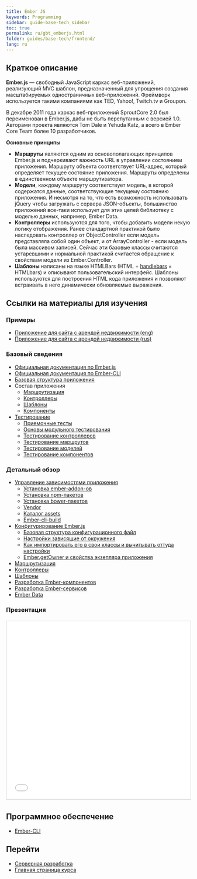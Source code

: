 ```yaml
---
title: Ember JS
keywords: Programming
sidebar: guide-base-tech_sidebar
toc: true
permalink: ru/gbt_emberjs.html
folder: guides/base-tech/frontend/
lang: ru
---
```


## Краткое описание

**Ember.js** — свободный JavaScript каркас веб-приложений, реализующий MVC шаблон, предназначенный для упрощения создания масштабируемых одностраничных веб-приложений. Фреймворк используется такими компаниями как TED, Yahoo!, Twitch.tv и Groupon.

В декабре 2011 года каркас веб-приложений SproutCore 2.0 был переименован в Ember.js, дабы не быть перепутанным с версией 1.0. Авторами проекта являются Tom Dale и Yehuda Katz, а всего в Ember Core Team более 10 разработчиков.

**Основные принципы**
* **Маршруты** являются одним из основополагающих принципов Ember.js и подчеркивают важность URL в управлении состоянием приложения. Маршруту объекта соответствует URL-адрес, который определяет текущее состояние приложения. Маршруты определены в единственном объекте маршрутизатора.
* **Модели**, каждому маршруту соответствует модель, в которой содержатся данные, соответствующие текущему состоянию приложения. И несмотря на то, что есть возможность использовать jQuery чтобы загружать с сервера JSON-объекты, большинство приложений все-таки использует для этих целей библиотеку с моделью данных, например, Ember Data.
* **Контроллеры** используются для того, чтобы добавить модели некую логику отображения. Ранее стандартной практикой было наследовать контроллер от ObjectController если модель представляла собой один объект, и от ArrayController - если модель была массивом записей. Сейчас эти базовые классы считаются устаревшими и нормальной практикой считается обращение к свойствам модели из Ember.Controller.
* **Шаблоны** написаны на языке HTMLBars (HTML + [handlebars](http://handlebarsjs.com/) = HTMLbars) и описывают пользовательский интерфейс. Шаблоны используются для построения HTML кода приложения и позволяют встраивать в него динамически обновляемые выражения.

##  Ссылки на материалы для изучения

### Примеры

* [Приложение для сайта с арендой недвижимости (eng)](https://guides.emberjs.com/v2.11.0/tutorial/ember-cli/)
* [Приложение для сайта с арендой недвижимости (rus)](http://emjs.ru/v2/tutorial/ember-cli/)

### Базовый сведения

* [Официальная документация по Ember.js](https://guides.emberjs.com/v2.11.0/)
* [Официальная документация по Ember-CLI](https://ember-cli.com/user-guide/)
* [Базовая структура приложения](http://emjs.ru/v2/getting-started/core-concepts/)
* Состав приложения
    * [Маршрутизация](http://emjs.ru/v2/routing/)
    * [Контроллеры](http://emjs.ru/v2/controllers/)
    * [Шаблоны](http://emjs.ru/v2/templates/handlebars-basics/)
    * [Компоненты](http://emjs.ru/v2/components/defining-a-component/)
* [Тестирование](http://emjs.ru/v2/testing/)
    * [Приемочные тесты](http://emjs.ru/v2/testing/acceptance/#)
    * [Основы модульного тестирования](http://emjs.ru/v2/testing/unit-testing-basics/)
    * [Тестирование контроллеров](http://emjs.ru/v2/testing/testing-controllers/)
    * [Тестирование маршрутов](http://emjs.ru/v2/testing/testing-routes/)
    * [Тестирование моделей](http://emjs.ru/v2/testing/testing-models/)
    * [Тестирование компонентов](http://emjs.ru/v2/testing/testing-components/)

### Детальный обзор

* [Управление зависимостями приложения](http://emjs.ru/v2/addons-and-dependencies/managing-dependencies/)
    * [Установка ember-addon-ов](gbt_embaddon.html)
    * [Установка npm-пакетов](gbt_embnpm.html)
    * [Установка bower-пакетов](gbt_embbower.html)
    * [Vendor](gbt_embvendor.html)
    * [Каталог assets](gbt_embassets.html)
    * [Ember-cli-build](gbt_embclibuild.html)
* [Конфигурирование Ember.js](http://emjs.ru/v2/configuring-ember/configuring-your-app/)
    * [Базовая структура конфигурационного файл](gbt_embbaseconf.html)
    * [Настройки зависящие от окружения](gbt_embsetting.html)
    * [Как импортировать его в свои классы  и вычитывать оттуда настройки](gbt_embiosetting.html)
    * [Ember.getOwner и свойства экзепляра приложения](gbt_embgetowner.html)
* [Маршрутизация](gbt_embrout.html)
* [Контроллеры](gbt_embcontr.html)
* [Шаблоны](gbt_embtemp.html)
* [Разработка Ember-компонентов](gbt_devcomp.html)
* [Разработка Ember-сервисов](gbt_devservic.html)
* [Ember Data](gbt_emddata.html)

### Презентация

<div class="thumb-wrap" style="margin-top: 20px; margin-bottom: 20px">
    <iframe src="//www.slideshare.net/slideshow/embed_code/key/5snk9pZdXKzcES?startSlide=23" width="595" height="485" frameborder="0" marginwidth="0" marginheight="0" scrolling="no" style="border:1px solid #CCC; border-width:1px; margin-bottom:5px; max-width: 100%;" allowfullscreen> </iframe>
</div>

## 

## Программное обеспечение

* [Ember-CLI](https://guides.emberjs.com/v2.11.0/getting-started/)

## Перейти

* [Серверная разработка](gbt_backend.html)
* [Главная страница курса](gbt_landing-page.html)
